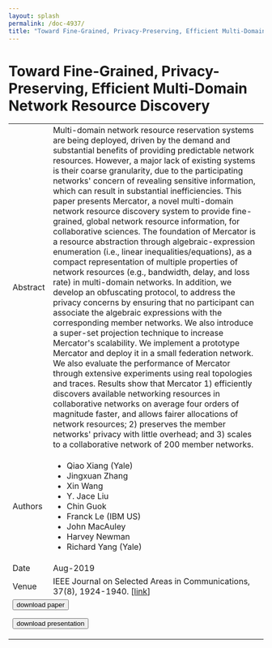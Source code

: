 ```yaml
---
layout: splash
permalink: /doc-4937/
title: "Toward Fine-Grained, Privacy-Preserving, Efficient Multi-Domain Network Resource Discovery"
---
```


# Toward Fine-Grained, Privacy-Preserving, Efficient Multi-Domain Network Resource Discovery

<table>
    <tbody>
    <tr>
        <td>Abstract</td>
        <td>Multi-domain network resource reservation systems are being deployed, driven by the demand and substantial benefits of providing predictable network resources. However, a major lack of existing systems is their coarse granularity, due to the participating networks' concern of revealing sensitive information, which can result in substantial inefficiencies. This paper presents Mercator, a novel multi-domain network resource discovery system to provide fine-grained, global network resource information, for collaborative sciences. The foundation of Mercator is a resource abstraction through algebraic-expression enumeration (i.e., linear inequalities/equations), as a compact representation of multiple properties of network resources (e.g., bandwidth, delay, and loss rate) in multi-domain networks. In addition, we develop an obfuscating protocol, to address the privacy concerns by ensuring that no participant can associate the algebraic expressions with the corresponding member networks. We also introduce a super-set projection technique to increase Mercator's scalability. We implement a prototype Mercator and deploy it in a small federation network. We also evaluate the performance of Mercator through extensive experiments using real topologies and traces. Results show that Mercator 1) efficiently discovers available networking resources in collaborative networks on average four orders of magnitude faster, and allows fairer allocations of network resources; 2) preserves the member networks' privacy with little overhead; and 3) scales to a collaborative network of 200 member networks.</td>
    </tr>
    <tr>
        <td>Authors</td>
        <td>
            <ul>
                <li>Qiao Xiang (Yale)</li>
                <li>Jingxuan Zhang</li>
                <li>Xin Wang</li>
                <li>Y. Jace Liu</li>
                <li>Chin Guok</li>
                <li>Franck Le (IBM US)</li>
                <li>John MacAuley</li>
                <li>Harvey Newman</li>
                <li>Richard Yang (Yale)</li>
            </ul>
        </td>
    </tr>
    <tr>
        <td>Date</td>
        <td>Aug-2019</td>
    </tr>
    <tr>
        <td>Venue</td>
        <td>IEEE Journal on Selected Areas in Communications, 37(8), 1924-1940. [<a href="https://ieeexplore.ieee.org/document/8756056">link</a>]</td>
    </tr>
        <tr>
            <td colspan="2">
                <form method="get" action="https://ibm.box.com/v/doc-4937-paper">
                    <button type="submit">download paper</button>
                </form>
                <form method="get" action="https://ibm.box.com/v/doc-4937-slides">
                    <button type="submit">download presentation</button>
                </form>
            </td>
        </tr>
    </tbody>
</table>
